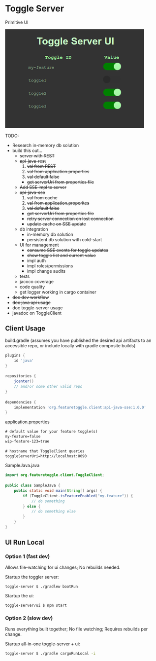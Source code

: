 # Toggle Server

Primitive UI

![Primitive UI Screenshot](ui/img/primitive-ui.png)

TODO:
- Research in-memory db solution
- build this out...
    - ~~server with REST~~
    - ~~api-java-rest~~
        1. ~~val from REST~~
        2. ~~val from application.properties~~
        3. ~~val default false~~
        - ~~get serverUri from properties file~~
    - ~~Add SSE impl to server~~
    - ~~api-java-sse~~
        1. ~~val from cache~~
        2. ~~val from application.properites~~
        3. ~~val default false~~
        - ~~get serverUri from properties file~~
        - ~~retry server connection on lost connection~~
        - ~~update cache on SSE update~~
    - db integration
        - in-memory db solution
        - persistent db solution with cold-start
    - UI for management
        - ~~consume SSE events for toggle updates~~
        - ~~show toggle list and current value~~
        - impl auth
        - impl roles/permissions
        - impl change audits
    - tests
    - jacoco coverage
    - code quality
    - get logger working in cargo container
- ~~doc dev workflow~~
- ~~doc java api usage~~
- doc toggle-server usage
- javadoc on ToggleClient

## Client Usage

build.gradle (assumes you have published the desired api artifacts to an accessible repo, or include locally with gradle composite builds)
```gradle
plugins {
    id 'java'
}

repositories {
    jcenter()
    // and/or some other valid repo
}

dependencies {
    implementation 'org.featuretoggle.client:api-java-sse:1.0.0'
}
```

application.properties
```properties
# default value for your feature toggle(s)
my-feature=false
wip-feature-123=true

# hostname that ToggleClient queries
toggleServerUri=http://localhost:8090
```

SampleJava.java
```java
import org.featuretoggle.client.ToggleClient;

public class SampleJava {
    public static void main(String[] args) {
        if (ToggleClient.isFeatureEnabled("my-feature")) {
            // do something
        } else {
            // do something else
        }
    }
}
```

## UI Run Local

### Option 1 (fast dev)

Allows file-watching for ui changes; No rebuilds needed.

Startup the toggler server:

```bash
toggle-server $ ./gradlew bootRun
```

Startup the ui:

```bash
toggle-server/ui $ npm start
```

### Option 2 (slow dev)

Runs everything built together; No file watching; Requires rebuilds per change.

Startup all-in-one toggle-server + ui:

```bash
toggle-server $ ./gradle cargoRunLocal -i
```